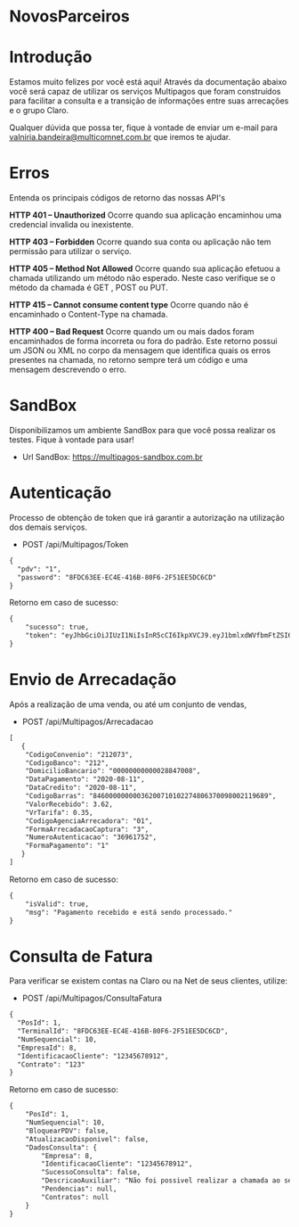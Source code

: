# NovosParceiros

# Introdução
Estamos muito felizes por você está aqui!
Através da documentação abaixo você será capaz de utilizar os serviços Multipagos que foram construídos para facilitar a consulta e a transição de informações entre suas arrecações e o grupo Claro.

Qualquer dúvida que possa ter, fique à vontade de enviar um e-mail para valniria.bandeira@multicomnet.com.br que iremos te ajudar.

# Erros
Entenda os principais códigos de retorno das nossas API's

 
**HTTP 401 – Unauthorized**
Ocorre quando sua aplicação encaminhou uma credencial invalida ou inexistente.

**HTTP 403 – Forbidden**
Ocorre quando sua conta ou aplicação não tem permissão para utilizar o serviço.

**HTTP 405 – Method Not Allowed**
Ocorre quando sua aplicação efetuou a chamada utilizando um método não esperado. Neste caso verifique se o método da chamada é GET , POST ou PUT.

**HTTP 415 – Cannot consume content type**
Ocorre quando não é encaminhado o Content-Type na chamada.

**HTTP 400 – Bad Request**
Ocorre quando um ou mais dados foram encaminhados de forma incorreta ou fora do padrão. Este retorno possui um JSON ou XML no corpo da mensagem que identifica quais os erros presentes na chamada, no retorno sempre terá um código e uma mensagem descrevendo o erro.

# SandBox
Disponibilizamos um ambiente SandBox para que você possa realizar os testes. Fique à vontade para usar!
- Url SandBox: https://multipagos-sandbox.com.br


# Autenticação
Processo de obtenção de token que irá garantir a autorização na utilização dos demais serviços.
- POST /api/Multipagos/Token
```html
{
  "pdv": "1",
  "password": "8FDC63EE-EC4E-416B-80F6-2F51EE5DC6CD"
}
```

Retorno em caso de sucesso:
```html
{
    "sucesso": true,
    "token": "eyJhbGciOiJIUzI1NiIsInR5cCI6IkpXVCJ9.eyJ1bmlxdWVfbmFtZSI6IjEiLCJuYmYiOjE2MTU5MDg0MjQsImV4cCI6MTYxNTkwODQ4NCwiaWF0IjoxNjE1OTA4NDI0fQ.Iy7m-U1KPomjQTh2tN3X5gGXn6LvE3W4H3dBRnc5-7s"
}
```


# Envio de Arrecadação
Após a realização de uma venda, ou até um conjunto de vendas, 

- POST /api/Multipagos/Arrecadacao
```html
[
   {
    "CodigoConvenio": "212073",                                   
    "CodigoBanco": "212",
    "DomicilioBancario": "00000000000028847008",
    "DataPagamento": "2020-08-11",
    "DataCredito": "2020-08-11",
    "CodigoBarras": "84600000000036200710102274806370098002119689",
    "ValorRecebido": 3.62,
    "VrTarifa": 0.35,
    "CodigoAgenciaArrecadora": "01",
    "FormaArrecadacaoCaptura": "3",
    "NumeroAutenticacao": "36961752",
    "FormaPagamento": "1"
   }
]
```
Retorno em caso de sucesso:
```html
{
    "isValid": true,
    "msg": "Pagamento recebido e está sendo processado."
}
```


# Consulta de Fatura
Para verificar se existem contas na Claro ou na Net de seus clientes, utilize:

- POST /api/Multipagos/ConsultaFatura
```html
{
  "PosId": 1,
  "TerminalId": "8FDC63EE-EC4E-416B-80F6-2F51EE5DC6CD",
  "NumSequencial": 10,
  "EmpresaId": 8,
  "IdentificacaoCliente": "12345678912",
  "Contrato": "123"
}
```
Retorno em caso de sucesso:
```html
{
    "PosId": 1,
    "NumSequencial": 10,
    "BloquearPDV": false,
    "AtualizacaoDisponivel": false,
    "DadosConsulta": {
        "Empresa": 8,
        "IdentificacaoCliente": "12345678912",
        "SucessoConsulta": false,
        "DescricaoAuxiliar": "Não foi possivel realizar a chamada ao servidor Net/Claro Invoices\nDetalhes: O servidor remoto retornou um erro: (400) Solicitação Incorreta.",
        "Pendencias": null,
        "Contratos": null
    }
}
```


